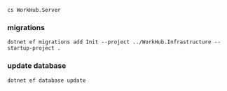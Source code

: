 `cs WorkHub.Server`

### migrations

```
dotnet ef migrations add Init --project ../WorkHub.Infrastructure --startup-project .
```

### update database

```
dotnet ef database update
```
